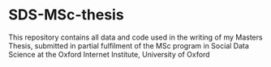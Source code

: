 # SDS-MSc-thesis
This repository contains all data and code used in the writing of my Masters Thesis, submitted in partial fulfilment of the MSc program in Social Data Science at the Oxford Internet Institute, University of Oxford 
